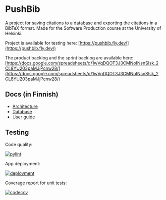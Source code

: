 # PushBib
A project for saving citations to a database and exporting the citations in a BibTeX format. Made for the Software Production course at the University of Helsinki.

Project is available for testing here:
[https://pushbib.fly.dev/](https://pushbib.fly.dev/)

The product backlog and the sprint backlog are available here:
[https://docs.google.com/spreadsheets/d/1wVqDQOT3J3CMNoINsnSIsk_2CL8YU203paMJjPcnw28/](https://docs.google.com/spreadsheets/d/1wVqDQOT3J3CMNoINsnSIsk_2CL8YU203paMJjPcnw28/)

## Docs (in Finnish)

* [Architecture](/docs/Arkkitehtuuri.md)
* [Database](/docs/Tietokanta.md)
* [User guide](/docs/K%C3%A4ytt%C3%B6ohje.md)

## Testing
Code quality:

[![pylint](https://github.com/ThePushIT/PushBib/actions/workflows/pylint.yml/badge.svg?branch=main)](https://github.com/ThePushIT/PushBib/actions/workflows/pylint.yml)

App deployment:

[![deployment](https://github.com/ThePushIT/PushBib/actions/workflows/fly.yml/badge.svg?branch=main)](https://github.com/ThePushIT/PushBib/actions/workflows/fly.yml)

Coverage report for unit tests:

[![codecov](https://codecov.io/github/ThePushIT/PushBib/branch/main/graph/badge.svg?token=474EUUJAGC)](https://codecov.io/github/ThePushIT/PushBib)


